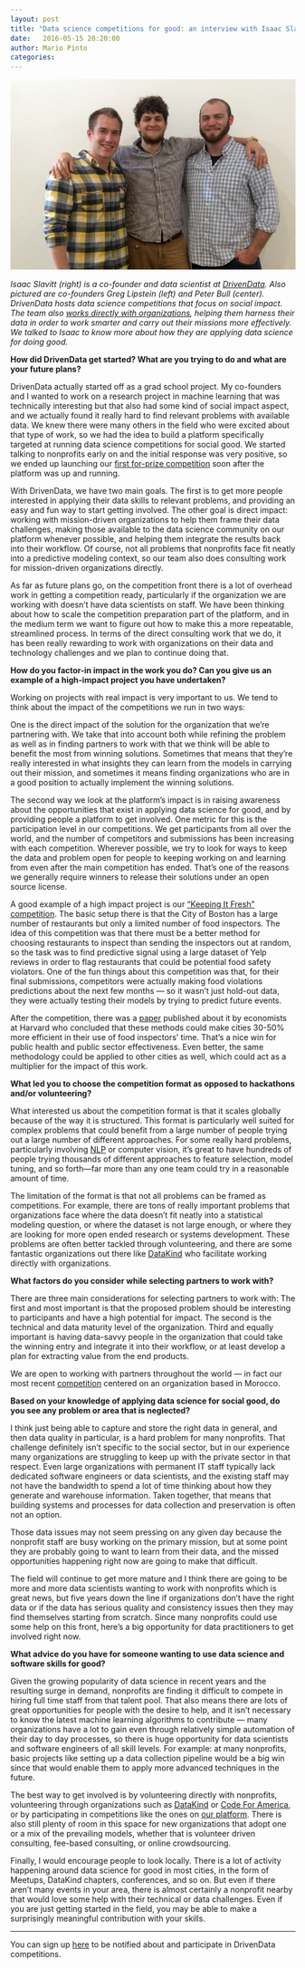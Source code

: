 ```yaml
---
layout: post
title: "Data science competitions for good: an interview with Isaac Slavitt from DrivenData"
date:   2016-05-15 20:20:00
author: Mario Pinto
categories:
---
```


![The DrivenData team](/assets/images/drivendata.jpg)

*Isaac Slavitt (right) is a co-founder and data scientist at [DrivenData](https://www.drivendata.org/). Also pictured are co-founders Greg Lipstein (left) and Peter Bull (center). DrivenData hosts data science competitions that focus on social impact. The team also [works directly with organizations](http://drivendata.co/), helping them harness their data in order to work smarter and carry out their missions more effectively. We talked to Isaac to know more about how they are applying data science for doing good.*

**How did DrivenData get started? What are you trying to do and what are your future plans?**

DrivenData actually started off as a grad school project. My co-founders and I wanted to work on a research project in machine learning that was technically interesting but that also had some kind of social impact aspect, and we actually found it really hard to find relevant problems with available data. We knew there were many others in the field who were excited about that type of work, so we had the idea to build a platform specifically targeted at running data science competitions for social good. We started talking to nonprofits early on and the initial response was very positive, so we ended up launching our [first for-prize competition](https://www.drivendata.org/competitions/4/) soon after the platform was up and running.

With DrivenData, we have two main goals. The first is to get more people interested in applying their data skills to relevant problems, and providing an easy and fun way to start getting involved. The other goal is direct impact: working with mission-driven organizations to help them frame their data challenges, making those available to the data science community on our platform whenever possible, and helping them integrate the results back into their workflow. Of course, not all problems that nonprofits face fit neatly into a predictive modeling context, so our team also does consulting work for mission-driven organizations directly.

As far as future plans go, on the competition front there is a lot of overhead work in getting a competition ready, particularly if the organization we are working with doesn’t have data scientists on staff. We have been thinking about how to scale the competition preparation part of the platform, and in the medium term we want to figure out how to make this a more repeatable, streamlined process. In terms of the direct consulting work that we do, it has been really rewarding to work with organizations on their data and technology challenges and we plan to continue doing that.

**How do you factor-in impact in the work you do? Can you give us an example of a high-impact project you have undertaken?**

Working on projects with real impact is very important to us. We tend to think about the impact of the competitions we run in two ways:

One is the direct impact of the solution for the organization that we’re partnering with. We take that into account both while refining the problem as well as in finding partners to work with that we think will be able to benefit the most from winning solutions. Sometimes that means that they’re really interested in what insights they can learn from the models in carrying out their mission, and sometimes it means finding organizations who are in a good position to actually implement the winning solutions.

The second way we look at the platform’s impact is in raising awareness about the opportunities that exist in applying data science for good, and by providing people a platform to get involved. One metric for this is the participation level in our competitions. We get participants from all over the world, and the number of competitors and submissions has been increasing with each competition. Wherever possible, we try to look for ways to keep the data and problem open for people to keeping working on and learning from even after the main competition has ended. That’s one of the reasons we generally require winners to release their solutions under an open source license.

A good example of a high impact project is our [“Keeping It Fresh” competition](http://blog.drivendata.org/2015/11/06/keeping-it-fresh-results/). The basic setup there is that the City of Boston has a large number of restaurants but only a limited number of food inspectors. The idea of this competition was that there must be a better method for choosing restaurants to inspect than sending the inspectors out at random, so the task was to find predictive signal using a large dataset of Yelp reviews in order to flag restaurants that could be potential food safety violators. One of the fun things about this competition was that, for their final submissions, competitors were actually making food violations predictions about the next few months — so it wasn’t just hold-out data, they were actually testing their models by trying to predict future events.

After the competition, there was a [paper](http://www.hbs.edu/faculty/Pages/item.aspx?num=50429) published about it by economists at Harvard who concluded that these methods could make cities 30-50% more efficient in their use of food inspectors’ time. That’s a nice win for public health and public sector effectiveness. Even better, the same methodology could be applied to other cities as well, which could act as a multiplier for the impact of this work.


**What led you to choose the competition format as opposed to hackathons and/or volunteering?**

What interested us about the competition format is that it scales globally because of the way it is structured. This format is particularly well suited for complex problems that could benefit from a large number of people trying out a large number of different approaches. For some really hard problems, particularly involving [NLP](https://en.wikipedia.org/wiki/Natural_language_processing) or computer vision, it’s great to have hundreds of people trying thousands of different approaches to feature selection, model tuning, and so forth—far more than any one team could try in a reasonable amount of time.

The limitation of the format is that not all problems can be framed as competitions. For example, there are tons of really important problems that organizations face where the data doesn’t fit neatly into a statistical modeling question, or where the dataset is not large enough, or where they are looking for more open ended research or systems development. These problems are often better tackled through volunteering, and there are some fantastic organizations out there like [DataKind](http://www.datakind.org) who facilitate working directly with organizations.

**What factors do you consider while selecting partners to work with?**

There are three main considerations for selecting partners to work with: The first and most important is that the proposed problem should be interesting to participants and have a high potential for impact. The second is the technical and data maturity level of the organization. Third and equally important is having data-savvy people in the organization that could take the winning entry and integrate it into their workflow, or at least develop a plan for extracting value from the end products.

We are open to working with partners throughout the world — in fact our most recent [competition](https://www.drivendata.org/competitions/9/) centered on an organization based in Morocco.

**Based on your knowledge of applying data science for social good, do you see any problem or area that is neglected?**

I think just being able to capture and store the right data in general, and then data quality in particular, is a hard problem for many nonprofits. That challenge definitely isn’t specific to the social sector, but in our experience many organizations are struggling to keep up with the private sector in that respect. Even large organizations with permanent IT staff typically lack dedicated software engineers or data scientists, and the existing staff may not have the bandwidth to spend a lot of time thinking about how they generate and warehouse information. Taken together, that means that building systems and processes for data collection and preservation is often not an option.

Those data issues may not seem pressing on any given day because the nonprofit staff are busy working on the primary mission, but at some point they are probably going to want to learn from their data, and the missed opportunities happening right now are going to make that difficult.

The field will continue to get more mature and I think there are going to be more and more data scientists wanting to work with nonprofits which is great news, but five years down the line if organizations don’t have the right data or if the data has serious quality and consistency issues then they may find themselves starting from scratch. Since many nonprofits could use some help on this front, here’s a big opportunity for data practitioners to get involved right now.

**What advice do you have for someone wanting to use data science and software skills for good?**

Given the growing popularity of data science in recent years and the resulting surge in demand, nonprofits are finding it difficult to compete in hiring full time staff from that talent pool. That also means there are lots of great opportunities for people with the desire to help, and it isn’t necessary to know the latest machine learning algorithms to contribute — many organizations have a lot to gain even through relatively simple automation of their day to day processes, so there is huge opportunity for data scientists and software engineers of all skill levels. For example: at many nonprofits, basic projects like setting up a data collection pipeline would be a big win since that would enable them to apply more advanced techniques in the future.

The best way to get involved is by volunteering directly with nonprofits, volunteering through organizations such as [DataKind](http://www.datakind.org) or [Code For America](https://www.codeforamerica.org/), or by participating in competitions like the ones on [our platform](https://www.drivendata.org/). There is also still plenty of room in this space for new organizations that adopt one or a mix of the prevailing models, whether that is volunteer driven consulting, fee-based consulting, or online crowdsourcing.

Finally, I would encourage people to look locally. There is a lot of activity happening around data science for good in most cities, in the form of Meetups, DataKind chapters, conferences, and so on. But even if there aren’t many events in your area, there is almost certainly a nonprofit nearby that would love some help with their technical or data challenges. Even if you are just getting started in the field, you may be able to make a surprisingly meaningful contribution with your skills.

---
You can sign up [here](https://www.drivendata.org/accounts/signup/) to be notified about and participate in DrivenData competitions.
